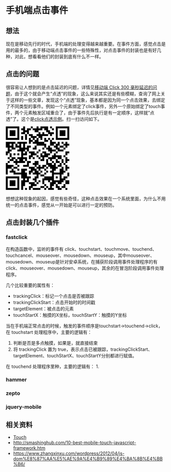 # 手机端点击事件
## 想法
现在是移动先行的时代，手机端的处理变得越来越重要。在事件方面，感觉点击是用的最多的，由于移动端点击事件的一些特殊性，对点击事件的封装也是有好几种，对此，想看看他们的封装到底有什么不一样。

## 点击的问题
很容易让人想到的是点击延迟的问题，详情见[移动端 Click 300 毫秒延迟的问题](https://github.com/XXHolic/segment/issues/8)，由于这个就会产生“点透”的现象，这么来说其实还是有些模糊，查询了网上关于这样的一些文章，发现这个“点透”现象，基本都是因为同一个点击效果，去绑定了不同类型的事件。例如一个元素绑定了click事件，另外一个原始绑定了touch事件，两个元素触发区域重合了，由于事件先后执行是有一定顺序，这样就“点透”了。这个是[click点透示例](https://xxholic.github.io/lab/lab-js/19/click-penetrate.html)。扫一扫访问如下。

![qrcode-penetrate](./images/18/qrcode-penetrate.png)

想想这种现象的起因，感觉有些奇怪，这种点击效果在一个系统里面，为什么不用统一的点击事件，感觉从一开始是可以进行一定的预防。
## 点击封装几个插件
### fastclick
在构造函数中，监听的事件有 click、touchstart、touchmove、touchend、touchcancel、mouseover、mousedown、mouseup，其中mouseover、mousedown、mouseup是针对安卓系统，在捕获阶段调用事件处理程序的有click、mouseover、mousedown、mouseup，其余的在冒泡阶段调用事件处理程序。

几个比较重要的属性有：
- trackingClick：标记一个点击是否被跟踪
- trackingClickStart：点击开始时的时间戳
- targetElement：被点击的元素
- touchStartX：触摸的X坐标，touchStartY：触摸的Y坐标

当在手机端正常点击的时候，触发的事件顺序是touchstart->touchend->click，在 touchstart 处理程序中，主要的逻辑有：
1. 判断是否是多点触摸，如果是，就直接结束
2. 将 trackingClick 置为 true，表示点击已被跟踪，trackingClickStart、targetElement、touchStartX、touchStartY分别都进行赋值。

在 touchend 处理程序里种，主要的逻辑有：
1.
### hammer
### zepto
### jquery-mobile


## 相关资料
- [Touch](https://developer.mozilla.org/en-US/docs/Web/API/Touch)
- http://smashinghub.com/10-best-mobile-touch-javascript-framework.htm
- https://www.zhangxinxu.com/wordpress/2012/04/js-dom%E8%87%AA%E5%AE%9A%E4%B9%89%E4%BA%8B%E4%BB%B6/